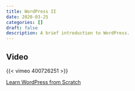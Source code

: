 ```yaml
---
title: WordPress II
date: 2020-03-25
categories: []
draft: false
description: A brief introduction to WordPress.
---
```


## Video

{{< vimeo 400726251 >}}

[Learn WordPress from Scratch](https://www.linkedin.com/learning/wordpress-5-essential-training/how-wordpress-works)